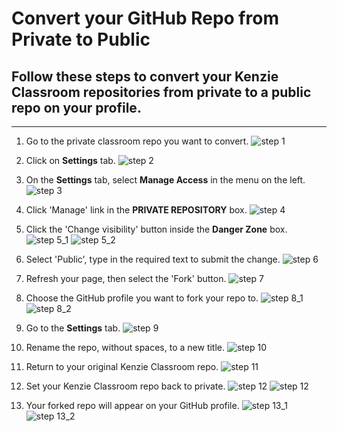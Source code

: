 # Convert your GitHub Repo from Private to Public

## Follow these steps to convert your Kenzie Classroom repositories from private to a public repo on your profile.

---

1. Go to the private classroom repo you want to convert.
   ![step 1](./images/image_1.jpg)
2. Click on **Settings** tab.
   ![step 2](./images/image_2.jpg)
3. On the **Settings** tab, select **Manage Access** in the menu on the left.
   ![step 3](./images/image_3_1.jpg)
4. Click 'Manage' link in the **PRIVATE REPOSITORY** box.
   ![step 4](./images/image_4.jpg)
5. Click the 'Change visibility' button inside the **Danger Zone** box.
   ![step 5_1](./images/image_5.jpg)
   ![step 5_2](./images/image_5_2.jpg)
6. Select 'Public', type in the required text to submit the change.
   ![step 6](./images/image_6.jpg)
7. Refresh your page, then select the 'Fork' button.
   ![step 7](./images/image_7.jpg)
8. Choose the GitHub profile you want to fork your repo to.
   ![step 8_1](./images/image_8_1.jpg)
   ![step 8_2](./images/image_8_2.jpg)
9. Go to the **Settings** tab.
   ![step 9](./images/image_9.jpg)

10. Rename the repo, without spaces, to a new title.
    ![step 10](./images/image_10.jpg)

11. Return to your original Kenzie Classroom repo.
    ![step 11](./images/image_11.jpg)
12. Set your Kenzie Classroom repo back to private.
    ![step 12](./images/image_5.jpg)
    ![step 12](./images/image_12.jpg)
13. Your forked repo will appear on your GitHub profile.
    ![step 13_1](./images/image_13_1.jpg)
    ![step 13_2](./images/image_13_2.jpg)
